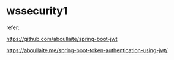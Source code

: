 # wssecurity1

refer:

https://github.com/aboullaite/spring-boot-jwt

https://aboullaite.me/spring-boot-token-authentication-using-jwt/
